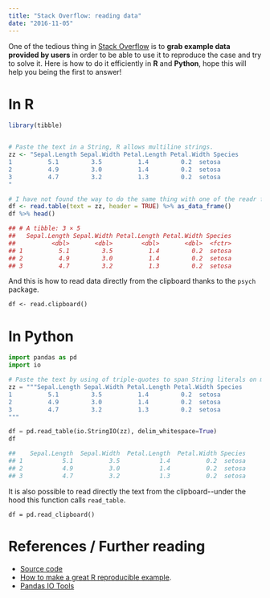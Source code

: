```yaml
---
title: "Stack Overflow: reading data"
date: "2016-11-05"
---
```


One of the tedious thing in [Stack Overflow](http://stackoverflow.com/) is to **grab example data provided by users** in order to be able to use it to reproduce the case and try to solve it. Here is how to do it efficiently in **R** and **Python**, hope this will help you being the first to answer!

# In R

```r
library(tibble)


# Paste the text in a String, R allows multiline strings.
zz <- "Sepal.Length Sepal.Width Petal.Length Petal.Width Species
1          5.1         3.5          1.4         0.2  setosa
2          4.9         3.0          1.4         0.2  setosa
3          4.7         3.2          1.3         0.2  setosa
"

# I have not found the way to do the same thing with one of the readr function :-(
df <- read.table(text = zz, header = TRUE) %>% as_data_frame()
df %>% head()

## # A tibble: 3 × 5
##   Sepal.Length Sepal.Width Petal.Length Petal.Width Species
##          <dbl>       <dbl>        <dbl>       <dbl>  <fctr>
## 1          5.1         3.5          1.4         0.2  setosa
## 2          4.9         3.0          1.4         0.2  setosa
## 3          4.7         3.2          1.3         0.2  setosa
```

And this is how to read data directly from the clipboard thanks to the 
`psych` package.

`df <- read.clipboard()`

# In Python

```python
import pandas as pd
import io

# Paste the text by using of triple-quotes to span String literals on multiple lines
zz = """Sepal.Length Sepal.Width Petal.Length Petal.Width Species
1          5.1         3.5          1.4         0.2  setosa
2          4.9         3.0          1.4         0.2  setosa
3          4.7         3.2          1.3         0.2  setosa
"""

df = pd.read_table(io.StringIO(zz), delim_whitespace=True)
df

##    Sepal.Length  Sepal.Width  Petal.Length  Petal.Width Species
## 1           5.1          3.5           1.4          0.2  setosa
## 2           4.9          3.0           1.4          0.2  setosa
## 3           4.7          3.2           1.3          0.2  setosa
```

It is also possible to read directly the text from the clipboard--under the hood this function calls `read_table`.

`df = pd.read_clipboard()`

# References / Further reading

* [Source code](https://gist.github.com/romainx/07a5a5dfeb663f29abebb92b14a64f05)
* [How to make a great R reproducible example](https://stackoverflow.com/questions/5963269/how-to-make-a-great-r-reproducible-example).
* [Pandas IO Tools](https://pandas.pydata.org/pandas-docs/stable/io.html)